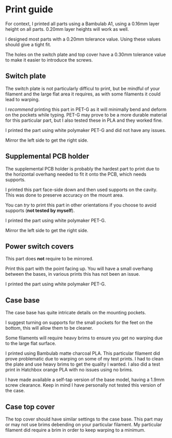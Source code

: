 # Print guide
For context, I printed all parts using a Bambulab A1, using a 0.16mm layer height on all parts. 0.20mm layer heights will work as well.

I designed most parts with a 0.20mm tolerance value. Using these values should give a tight fit.

The holes on the switch plate and top cover have a 0.30mm tolerance value to make it easier to introduce the screws.

## Switch plate
The switch plate is not particularly difficul to print, but be mindful of your filament and the large flat area it requires, as with some filaments it could lead to warping. 

I *recommend* printing this part in PET-G as it will minimally bend and deform on the pockets while typing. PET-G may prove to be a more durable material for this particular part, but I also tested these in PLA and they worked fine.

I printed the part using white polymaker PET-G and did not have any issues.

Mirror the left side to get the right side.

## Supplemental PCB holder
The supplemental PCB holder is probably the hardest part to print due to the horizontal overhang needed to fit it onto the PCB, which needs supports.

I printed this part face-side down and then used supports on the cavity. This was done to preserve accuracy on the mount area.

You can *try* to print this part in other orientations if you choose to avoid supports (**not tested by myself**).

I printed the part using white polymaker PET-G.

Mirror the left side to get the right side.

## Power switch covers
This part does **not** require to be mirrored.

Print this part with the point facing up. You will have a small overhang between the bases, in various prints this has not been an issue.

I printed the part using white polymaker PET-G.

## Case base
The case base has quite intricate details on the mounting pockets.

I suggest turning on supports for the small pockets for the feet on the bottom, this will allow them to be cleaner.

Some filaments will require heavy brims to ensure you get no warping due to the large flat surface. 

I printed using Bambulab matte charcoal PLA. This particular filament did prove problematic due to warping on some of my test prints. I had to clean the plate and use heavy brims to get the quality I wanted. I also did a test print in Hatchbox orange PLA with no issues using no brims.

I have made available a self-tap version of the base model, having a 1.9mm screw clearance. Keep in mind I have personally not tested this version of the case.

## Case top cover
The top cover should have similar settings to the case base. This part may or may not use brims debending on your particular filament. My particular filament did require a brim in order to keep warping to a minimum.